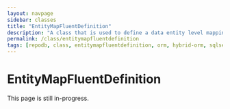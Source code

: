```yaml
---
layout: navpage
sidebar: classes
title: "EntityMapFluentDefinition"
description: "A class that is used to define a data entity level mappings (ie: Table, Column, Primary, Identity, DB Type and Property Handler)."
permalink: /class/entitymapfluentdefinition
tags: [repodb, class, entitymapfluentdefinition, orm, hybrid-orm, sqlserver, sqlite, mysql, postgresql]
---
```


# EntityMapFluentDefinition

This page is still in-progress.